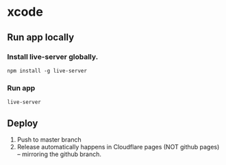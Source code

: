 # xcode

## Run app locally
### Install live-server globally.
`npm install -g live-server`
### Run app
`live-server`

## Deploy
1. Push to master branch
2. Release automatically happens in Cloudflare pages (NOT github pages) – mirroring the github branch.